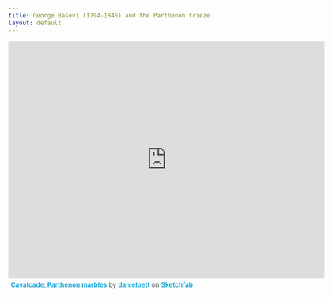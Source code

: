 ```yaml
---
title: George Basevi (1794-1845) and the Parthenon frieze
layout: default
---
```


<div class="embed-responsive embed-responsive-16by9">
<div class="sketchfab-embed-wrapper">
    <iframe title="A 3D model" width="640" height="480" src="https://sketchfab.com/models/ad5cebb387134ff6b73a7697294a3149/embed?autostart=1" frameborder="0" allow="autoplay; fullscreen; vr" mozallowfullscreen="true" webkitallowfullscreen="true"></iframe>

<p style="font-size: 13px; font-weight: normal; margin: 5px; color: #4A4A4A;">
    <a href="https://sketchfab.com/3d-models/cavalcade-parthenon-marbles-ad5cebb387134ff6b73a7697294a3149?utm_medium=embed&utm_source=website&utm_campaign=share-popup" target="_blank" style="font-weight: bold; color: #1CAAD9;">Cavalcade, Parthenon marbles</a>
    by <a href="https://sketchfab.com/danielpett?utm_medium=embed&utm_source=website&utm_campaign=share-popup" target="_blank" style="font-weight: bold; color: #1CAAD9;">danielpett</a>
    on <a href="https://sketchfab.com?utm_medium=embed&utm_source=website&utm_campaign=share-popup" target="_blank" style="font-weight: bold; color: #1CAAD9;">Sketchfab</a>
</p>
</div>
</div>
